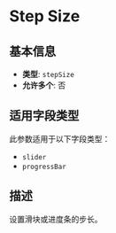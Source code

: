 # Step Size

## 基本信息

- **类型**: `stepSize`
- **允许多个**: 否

## 适用字段类型

此参数适用于以下字段类型：

- `slider`
- `progressBar`

## 描述

设置滑块或进度条的步长。

